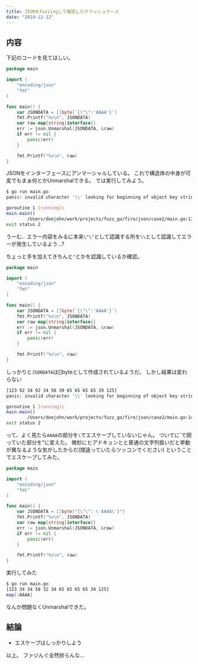 ```yaml
---
title: JSONをFuzzingして確認したクラッシュケース
date: "2019-12-12"
---
```


## 内容

下記のコードを見てほしい。

```go
package main

import (
	"encoding/json"
	"fmt"
)

func main() {
	var JSONDATA = []byte(`{\"\":'AAAA'}`)
    fmt.Printf("%v\n", JSONDATA)
    var raw map[string]interface{}
	err := json.Unmarshal(JSONDATA, &raw)
	if err != nil {
		panic(err)
	}

	fmt.Printf("%v\n", raw)
}

```

JSONをインターフェースにアンマーシャルしている。
これで構造体の中身が可変でもまぁ何とかUnmarshalできる。
では実行してみよう。

```sh
$ go run main.go
panic: invalid character '\\' looking for beginning of object key string

goroutine 1 [running]:
main.main()
        /Users/doejohn/work/projects/fuzz_go/fire/json/case2/main.go:13 +0x13c
exit status 2
```

うーむ、エラー内容をみるに本来`\"\"`として認識する所を`\\`として認識してエラーが発生しているよう...?

ちょっと手を加えてきちんと`"`とかを認識しているか確認。

```go
package main

import (
	"encoding/json"
	"fmt"
)

func main() {
	var JSONDATA = []byte(`{\"\":'AAAA'}`)
	fmt.Printf("%v\n", JSONDATA)
	var raw map[string]interface{}
	err := json.Unmarshal(JSONDATA, &raw)
	if err != nil {
		panic(err)
	}

	fmt.Printf("%v\n", raw)
}

```

しっかりと`JSONDATA`は[]byteとして作成されているようだ。
しかし結果は変わらない

```sh
[123 92 34 92 34 58 39 65 65 65 65 39 125]
panic: invalid character '\\' looking for beginning of object key string

goroutine 1 [running]:
main.main()
        /Users/doejohn/work/projects/fuzz_go/fire/json/case2/main.go:14 +0x1d6
exit status 2
```

って、よく見たら`AAAA`の部分を`\`でエスケープしていないじゃん。
ついでに`で囲っていた部分を"に変えた。
微妙にヒアドキュンとと普通の文字列扱いだと挙動が異なるような気がしたからだ(間違っていたらツッコンでください)
ということでエスケープしてみた。

```go
package main

import (
	"encoding/json"
	"fmt"
)

func main() {
	var JSONDATA = []byte("{\"\": \'AAAA\'}")
	fmt.Printf("%v\n", JSONDATA)
	var raw map[string]interface{}
	err := json.Unmarshal(JSONDATA, &raw)
	if err != nil {
		panic(err)
	}

	fmt.Printf("%v\n", raw)
}

```

実行してみた

```sh
$ go run main.go
[123 34 34 58 32 34 65 65 65 65 34 125]
map[:AAAA]
```

なんか問題なくUnmarshalできた。

## 結論
- エスケープはしっかりしよう

以上。
ファジんぐ全然捗らんな...